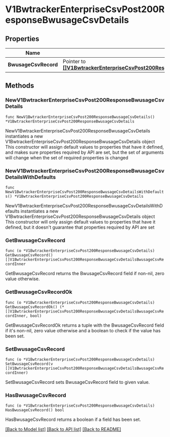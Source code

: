 # V1BwtrackerEnterpriseCsvPost200ResponseBwusageCsvDetails

## Properties

Name | Type | Description | Notes
------------ | ------------- | ------------- | -------------
**BwusageCsvRecord** | Pointer to [**[]V1BwtrackerEnterpriseCsvPost200ResponseBwusageCsvDetailsBwusageCsvRecordInner**](V1BwtrackerEnterpriseCsvPost200ResponseBwusageCsvDetailsBwusageCsvRecordInner.md) |  | [optional] 

## Methods

### NewV1BwtrackerEnterpriseCsvPost200ResponseBwusageCsvDetails

`func NewV1BwtrackerEnterpriseCsvPost200ResponseBwusageCsvDetails() *V1BwtrackerEnterpriseCsvPost200ResponseBwusageCsvDetails`

NewV1BwtrackerEnterpriseCsvPost200ResponseBwusageCsvDetails instantiates a new V1BwtrackerEnterpriseCsvPost200ResponseBwusageCsvDetails object
This constructor will assign default values to properties that have it defined,
and makes sure properties required by API are set, but the set of arguments
will change when the set of required properties is changed

### NewV1BwtrackerEnterpriseCsvPost200ResponseBwusageCsvDetailsWithDefaults

`func NewV1BwtrackerEnterpriseCsvPost200ResponseBwusageCsvDetailsWithDefaults() *V1BwtrackerEnterpriseCsvPost200ResponseBwusageCsvDetails`

NewV1BwtrackerEnterpriseCsvPost200ResponseBwusageCsvDetailsWithDefaults instantiates a new V1BwtrackerEnterpriseCsvPost200ResponseBwusageCsvDetails object
This constructor will only assign default values to properties that have it defined,
but it doesn't guarantee that properties required by API are set

### GetBwusageCsvRecord

`func (o *V1BwtrackerEnterpriseCsvPost200ResponseBwusageCsvDetails) GetBwusageCsvRecord() []V1BwtrackerEnterpriseCsvPost200ResponseBwusageCsvDetailsBwusageCsvRecordInner`

GetBwusageCsvRecord returns the BwusageCsvRecord field if non-nil, zero value otherwise.

### GetBwusageCsvRecordOk

`func (o *V1BwtrackerEnterpriseCsvPost200ResponseBwusageCsvDetails) GetBwusageCsvRecordOk() (*[]V1BwtrackerEnterpriseCsvPost200ResponseBwusageCsvDetailsBwusageCsvRecordInner, bool)`

GetBwusageCsvRecordOk returns a tuple with the BwusageCsvRecord field if it's non-nil, zero value otherwise
and a boolean to check if the value has been set.

### SetBwusageCsvRecord

`func (o *V1BwtrackerEnterpriseCsvPost200ResponseBwusageCsvDetails) SetBwusageCsvRecord(v []V1BwtrackerEnterpriseCsvPost200ResponseBwusageCsvDetailsBwusageCsvRecordInner)`

SetBwusageCsvRecord sets BwusageCsvRecord field to given value.

### HasBwusageCsvRecord

`func (o *V1BwtrackerEnterpriseCsvPost200ResponseBwusageCsvDetails) HasBwusageCsvRecord() bool`

HasBwusageCsvRecord returns a boolean if a field has been set.


[[Back to Model list]](../README.md#documentation-for-models) [[Back to API list]](../README.md#documentation-for-api-endpoints) [[Back to README]](../README.md)


